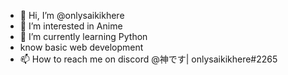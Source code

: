 - 👋 Hi, I’m @onlysaikikhere
- 👀 I’m interested in Anime
- 🌱 I’m currently learning Python
- know basic web development
- 📫 How to reach me on discord @神です| onlysaikikhere#2265

<!---
onlysaikikhere/onlysaikikhere is a ✨ special ✨ repository because its `README.md` (this file) appears on your GitHub profile.
You can click the Preview link to take a look at your changes.
--->
